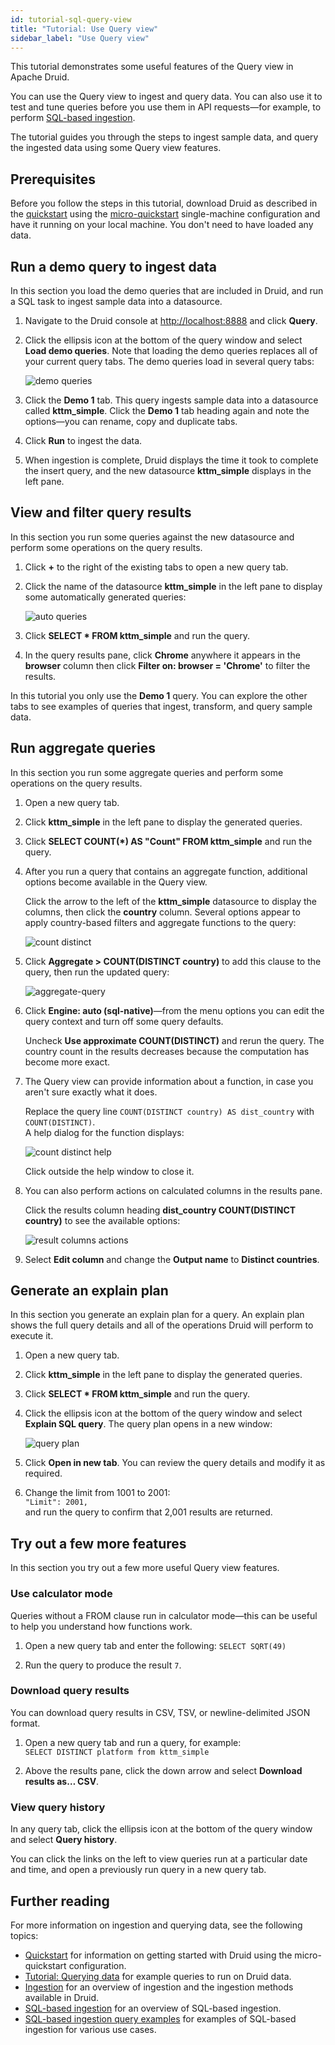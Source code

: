 ```yaml
---
id: tutorial-sql-query-view
title: "Tutorial: Use Query view"
sidebar_label: "Use Query view"
---
```


<!--
  ~ Licensed to the Apache Software Foundation (ASF) under one
  ~ or more contributor license agreements.  See the NOTICE file
  ~ distributed with this work for additional information
  ~ regarding copyright ownership.  The ASF licenses this file
  ~ to you under the Apache License, Version 2.0 (the
  ~ "License"); you may not use this file except in compliance
  ~ with the License.  You may obtain a copy of the License at
  ~
  ~   http://www.apache.org/licenses/LICENSE-2.0
  ~
  ~ Unless required by applicable law or agreed to in writing,
  ~ software distributed under the License is distributed on an
  ~ "AS IS" BASIS, WITHOUT WARRANTIES OR CONDITIONS OF ANY
  ~ KIND, either express or implied.  See the License for the
  ~ specific language governing permissions and limitations
  ~ under the License.
  -->


This tutorial demonstrates some useful features of the Query view in Apache Druid.

You can use the Query view to ingest and query data. You can also use it to test and tune queries before you use them in API requests&mdash;for example, to perform [SQL-based ingestion](../multi-stage-query/api.md).

The tutorial guides you through the steps to ingest sample data, and query the ingested data using some Query view features.

## Prerequisites

Before you follow the steps in this tutorial, download Druid as described in the [quickstart](./index.md) using the [micro-quickstart](../operations/single-server.md#micro-quickstart-4-cpu-16gib-ram) single-machine configuration and have it running on your local machine. You don't need to have loaded any data.

## Run a demo query to ingest data

In this section you load the demo queries that are included in Druid, and run a SQL task to ingest sample data into a datasource.

1. Navigate to the Druid console at [http://localhost:8888](http://localhost:8888) and click **Query**.

2. Click the ellipsis icon at the bottom of the query window and select **Load demo queries**. Note that loading the demo queries replaces all of your current query tabs. The demo queries load in several query tabs:

   ![demo queries](../assets/tutorial-sql-demo-queries.png)

3. Click the **Demo 1** tab. This query ingests sample data into a datasource called **kttm_simple**. Click the **Demo 1** tab heading again and note the options&mdash;you can rename, copy and duplicate tabs.

4. Click **Run** to ingest the data.

5. When ingestion is complete, Druid displays the time it took to complete the insert query, and the new datasource **kttm_simple** displays in the left pane.

## View and filter query results

In this section you run some queries against the new datasource and perform some operations on the query results.

1. Click **+** to the right of the existing tabs to open a new query tab.

2. Click the name of the datasource **kttm_simple** in the left pane to display some automatically generated queries:

   ![auto queries](../assets/tutorial-sql-auto-queries.png)

3. Click **SELECT * FROM kttm_simple** and run the query.

4. In the query results pane, click **Chrome** anywhere it appears in the **browser** column then click **Filter on: browser = 'Chrome'** to filter the results.

In this tutorial you only use the **Demo 1** query. You can explore the other tabs to see examples of queries that ingest, transform, and query sample data.

## Run aggregate queries

In this section you run some aggregate queries and perform some operations on the query results.

1. Open a new query tab.

2. Click **kttm_simple** in the left pane to display the generated queries.

3. Click **SELECT COUNT(*) AS "Count" FROM kttm_simple** and run the query.

4. After you run a query that contains an aggregate function, additional options become available in the Query view. 

   Click the arrow to the left of the **kttm_simple** datasource to display the columns, then click the **country** column. Several options appear to apply country-based filters and aggregate functions to the query:

   ![count distinct](../assets/tutorial-sql-count-distinct.png)

5. Click **Aggregate > COUNT(DISTINCT country)** to add this clause to the query, then run the updated query:

   ![aggregate-query](../assets/tutorial-sql-aggregate-query.png)

6. Click **Engine: auto (sql-native)**&mdash;from the menu options you can edit the query context and turn off some query defaults. 

   Uncheck **Use approximate COUNT(DISTINCT)** and rerun the query. The country count in the results decreases because the computation has become more exact.

7. The Query view can provide information about a function, in case you aren't sure exactly what it does.

   Replace the query line `COUNT(DISTINCT country) AS dist_country` with `COUNT(DISTINCT)`. 
   <br>A help dialog for the function displays:

   ![count distinct help](../assets/tutorial-sql-count-distinct-help.png)

   Click outside the help window to close it.

8. You can also perform actions on calculated columns in the results pane.

   Click the results column heading **dist_country COUNT(DISTINCT country)** to see the available options:

   ![result columns actions](../assets/tutorial-sql-result-column-actions.png)

9. Select **Edit column** and change the **Output name** to **Distinct countries**.

## Generate an explain plan

In this section you generate an explain plan for a query. An explain plan shows the full query details and all of the operations Druid will perform to execute it.

1. Open a new query tab.

2. Click **kttm_simple** in the left pane to display the generated queries.

3. Click **SELECT * FROM kttm_simple** and run the query.

4. Click the ellipsis icon at the bottom of the query window and select **Explain SQL query**. The query plan opens in a new window:

   ![query plan](../assets/tutorial-sql-query-plan.png)

5. Click **Open in new tab**. You can review the query details and modify it as required.

6. Change the limit from 1001 to 2001:
   <br>`"Limit": 2001,`
   <br>and run the query to confirm that 2,001 results are returned.

## Try out a few more features

In this section you try out a few more useful Query view features.

### Use calculator mode

Queries without a FROM clause run in calculator mode&mdash;this can be useful to help you understand how functions work.

1. Open a new query tab and enter the following:
   `SELECT SQRT(49)`

2. Run the query to produce the result `7`.

### Download query results

You can download query results in CSV, TSV, or newline-delimited JSON format.

1. Open a new query tab and run a query, for example:
   <br>`SELECT DISTINCT platform from kttm_simple`

2. Above the results pane, click the down arrow and select **Download results as… CSV**. 

### View query history

In any query tab, click the ellipsis icon at the bottom of the query window and select **Query history**. 

You can click the links on the left to view queries run at a particular date and time, and open a previously run query in a new query tab.

## Further reading

For more information on ingestion and querying data, see the following topics:

- [Quickstart](./index.md) for information on getting started with Druid using the micro-quickstart configuration.
- [Tutorial: Querying data](tutorial-query.md) for example queries to run on Druid data.
- [Ingestion](../ingestion/index.md) for an overview of ingestion and the ingestion methods available in Druid.
- [SQL-based ingestion](../multi-stage-query/index.md) for an overview of SQL-based ingestion.
- [SQL-based ingestion query examples](../multi-stage-query/examples.md) for examples of SQL-based ingestion for various use cases.
